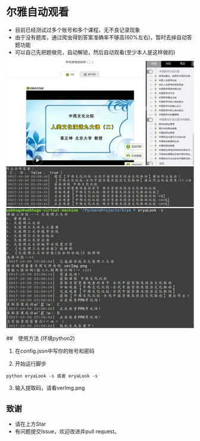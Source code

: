 # 尔雅自动观看

- 目前已经测试过多个账号和多个课程，无不良记录现象
- 由于没有题库，通过爬虫得到答案准确率不够高(60%左右)，暂时去掉自动答题功能
- 可以自己先把题做完，自动解锁，然后自动观看(至少本人是这样做的)


![效果图](web.png)
![观看效果1](result1.jpg)
![观看效果2](result2.jpg)

##　使用方法 (环境python2)
1. 在config.json中写你的账号和密码

2. 开始运行脚步 
```
python eryaLook -s 或者 eryaLook -s
```
3. 输入提取码，请看verImg.png



## 致谢
- 请在上方Star
- 有问题提交Issue，欢迎改进并pull request。

